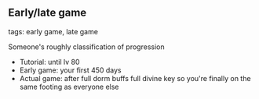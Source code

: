 ## Early/late game
tags: early game, late game

Someone's roughly classification of progression
- Tutorial: until lv 80
- Early game: your first 450 days
- Actual game: after full dorm buffs full divine key so you're finally on the same footing as everyone else